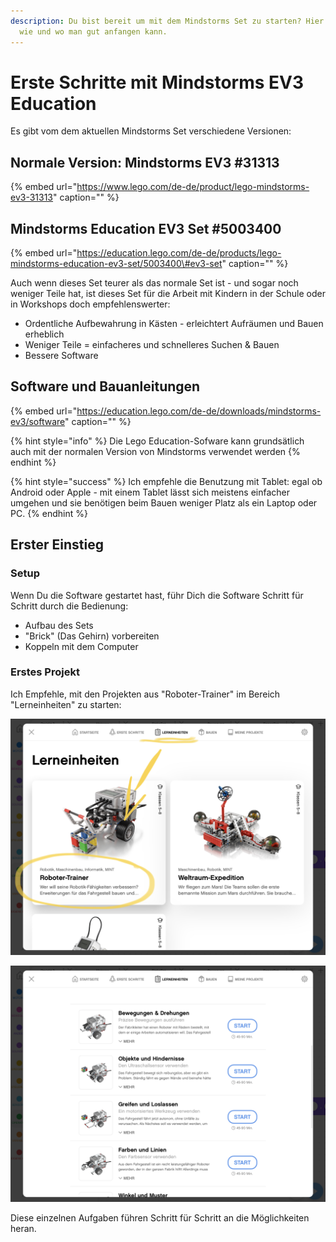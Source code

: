 ```yaml
---
description: Du bist bereit um mit dem Mindstorms Set zu starten? Hier findest Du,
  wie und wo man gut anfangen kann.
---
```


# Erste Schritte mit Mindstorms EV3 Education

Es gibt vom dem aktuellen Mindstorms Set verschiedene Versionen:

## Normale Version: Mindstorms EV3 \#31313

{% embed url="https://www.lego.com/de-de/product/lego-mindstorms-ev3-31313" caption="" %}

## Mindstorms Education EV3 Set \#5003400

{% embed url="https://education.lego.com/de-de/products/lego-mindstorms-education-ev3-set/5003400\#ev3-set" caption="" %}

Auch wenn dieses Set teurer als das normale Set ist - und sogar noch weniger Teile hat, ist dieses Set für die Arbeit mit Kindern in der Schule oder in Workshops doch empfehlenswerter:

* Ordentliche Aufbewahrung in Kästen - erleichtert Aufräumen und Bauen erheblich
* Weniger Teile = einfacheres und schnelleres Suchen & Bauen
* Bessere Software

## Software und Bauanleitungen

{% embed url="https://education.lego.com/de-de/downloads/mindstorms-ev3/software" caption="" %}

{% hint style="info" %}
Die Lego Education-Sofware kann grundsätlich auch mit der normalen Version von Mindstorms verwendet werden
{% endhint %}

{% hint style="success" %}
Ich empfehle die Benutzung mit Tablet: egal ob Android oder Apple - mit einem Tablet lässt sich meistens einfacher umgehen und sie benötigen beim Bauen weniger Platz als ein Laptop oder PC.
{% endhint %}

## Erster Einstieg

### Setup

Wenn Du die Software gestartet hast, führ Dich die Software Schritt für Schritt durch die Bedienung:

* Aufbau des Sets
* "Brick" \(Das Gehirn\) vorbereiten
* Koppeln mit dem Computer

### Erstes Projekt

Ich Empfehle, mit den Projekten aus "Roboter-Trainer" im Bereich "Lerneinheiten" zu starten:

![](../../.gitbook/assets/21-05-01-12-17-11-1326.png)

![](../../.gitbook/assets/21-05-01-12-18-08-1327.png)

Diese einzelnen Aufgaben führen Schritt für Schritt an die Möglichkeiten heran.

